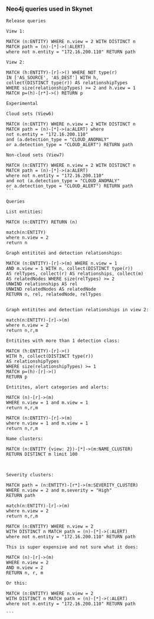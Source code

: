 
### Neo4j queries used in Skynet
````
Release queries

View 1:

MATCH (n:ENTITY) WHERE n.view = 2 WITH DISTINCT n 
MATCH path = (n)-[*]->(:ALERT) 
where not n.entity = "172.16.200.110" RETURN path

View 2:

MATCH (h:ENTITY)-[r]->() WHERE NOT type(r) 
IN ['AS_SOURCE', 'AS_DEST'] WITH h, 
collect(DISTINCT type(r)) AS relationshipTypes 
WHERE size(relationshipTypes) >= 2 and h.view = 1 
MATCH p=(h)-[r*]->() RETURN p

Experimental

Cloud sets (View6)

MATCH (n:ENTITY) WHERE n.view = 2 WITH DISTINCT n 
MATCH path = (n)-[*]->(a:ALERT) where 
not n.entity = "172.16.200.110" 
and (a.detection_type = "CLOUD_ANOMALY" 
or a.detection_type = "CLOUD_ALERT") RETURN path

Non-cloud sets (View7)

MATCH (n:ENTITY) WHERE n.view = 2 WITH DISTINCT n 
MATCH path = (n)-[*]->(a:ALERT) 
where not n.entity = "172.16.200.110" 
and not (a.detection_type = "CLOUD_ANOMALY" 
or a.detection_type = "CLOUD_ALERT") RETURN path
```

Queries

List entities:

MATCH (n:ENTITY) RETURN (n)

match(n:ENTITY)
where n.view = 2
return n

Graph entitites and detection relationships:

MATCH (n:ENTITY)-[r]->(m) WHERE n.view = 1 
AND m.view = 1 WITH n, collect(DISTINCT type(r)) 
AS relTypes, collect(r) AS relationships, collect(m) 
AS relatedNodes WHERE size(relTypes) >= 2 
UNWIND relationships AS rel 
UNWIND relatedNodes AS relatedNode 
RETURN n, rel, relatedNode, relTypes


Graph entitites and detection relationships in view 2:

match(n:ENTITY)-[r]->(m)
where n.view = 2
return n,r,m

Entitites with more than 1 detection class:

MATCH (h:ENTITY)-[r]->()
WITH h, collect(DISTINCT type(r)) 
AS relationshipTypes
WHERE size(relationshipTypes) >= 1
MATCH p=(h)-[r]->()
RETURN p

Entitites, alert categories and alerts:

MATCH (n)-[r]->(m)
WHERE n.view = 1 and m.view = 1
return n,r,m

MATCH (n:ENTITY)-[r]->(m)
where n.view = 1 and m.view = 1
return n,r,m

Name clusters:

MATCH (n:ENTITY {view: 2})-[*]->(m:NAME_CLUSTER) 
RETURN DISTINCT m limit 100



Severity clusters:

MATCH path = (n:ENTITY)-[r*]->(m:SEVERITY_CLUSTER)
WHERE n.view = 2 and m.severity = "High"
RETURN path

match(n:ENTITY)-[r]->(m)
where n.view = 2
return n,r,m

MATCH (n:ENTITY) WHERE n.view = 2 
WITH DISTINCT n MATCH path = (n)-[*]->(:ALERT) 
where not n.entity = "172.16.200.110" RETURN path

This is super expensive and not sure what it does:

MATCH (n)-[r]->(m)
WHERE n.view = 2
AND m.view = 2
RETURN n, r, m

Or this:

MATCH (n:ENTITY) WHERE n.view = 2 
WITH DISTINCT n MATCH path = (n)-[*]->(:ALERT) 
where not n.entity = "172.16.200.110" RETURN path

```